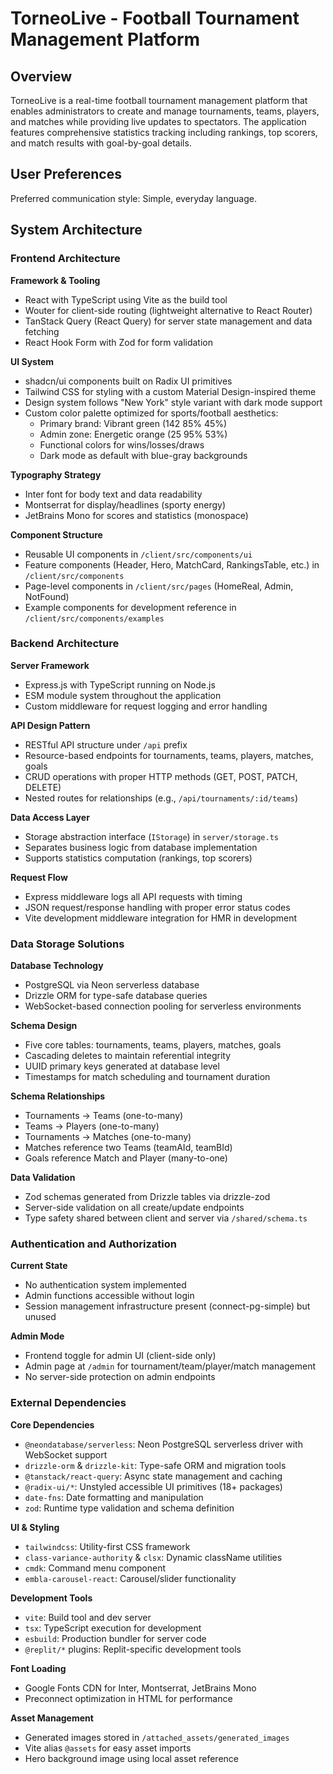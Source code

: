 # TorneoLive - Football Tournament Management Platform

## Overview

TorneoLive is a real-time football tournament management platform that enables administrators to create and manage tournaments, teams, players, and matches while providing live updates to spectators. The application features comprehensive statistics tracking including rankings, top scorers, and match results with goal-by-goal details.

## User Preferences

Preferred communication style: Simple, everyday language.

## System Architecture

### Frontend Architecture

**Framework & Tooling**
- React with TypeScript using Vite as the build tool
- Wouter for client-side routing (lightweight alternative to React Router)
- TanStack Query (React Query) for server state management and data fetching
- React Hook Form with Zod for form validation

**UI System**
- shadcn/ui components built on Radix UI primitives
- Tailwind CSS for styling with a custom Material Design-inspired theme
- Design system follows "New York" style variant with dark mode support
- Custom color palette optimized for sports/football aesthetics:
  - Primary brand: Vibrant green (142 85% 45%)
  - Admin zone: Energetic orange (25 95% 53%)
  - Functional colors for wins/losses/draws
  - Dark mode as default with blue-gray backgrounds

**Typography Strategy**
- Inter font for body text and data readability
- Montserrat for display/headlines (sporty energy)
- JetBrains Mono for scores and statistics (monospace)

**Component Structure**
- Reusable UI components in `/client/src/components/ui`
- Feature components (Header, Hero, MatchCard, RankingsTable, etc.) in `/client/src/components`
- Page-level components in `/client/src/pages` (HomeReal, Admin, NotFound)
- Example components for development reference in `/client/src/components/examples`

### Backend Architecture

**Server Framework**
- Express.js with TypeScript running on Node.js
- ESM module system throughout the application
- Custom middleware for request logging and error handling

**API Design Pattern**
- RESTful API structure under `/api` prefix
- Resource-based endpoints for tournaments, teams, players, matches, goals
- CRUD operations with proper HTTP methods (GET, POST, PATCH, DELETE)
- Nested routes for relationships (e.g., `/api/tournaments/:id/teams`)

**Data Access Layer**
- Storage abstraction interface (`IStorage`) in `server/storage.ts`
- Separates business logic from database implementation
- Supports statistics computation (rankings, top scorers)

**Request Flow**
- Express middleware logs all API requests with timing
- JSON request/response handling with proper error status codes
- Vite development middleware integration for HMR in development

### Data Storage Solutions

**Database Technology**
- PostgreSQL via Neon serverless database
- Drizzle ORM for type-safe database queries
- WebSocket-based connection pooling for serverless environments

**Schema Design**
- Five core tables: tournaments, teams, players, matches, goals
- Cascading deletes to maintain referential integrity
- UUID primary keys generated at database level
- Timestamps for match scheduling and tournament duration

**Schema Relationships**
- Tournaments → Teams (one-to-many)
- Teams → Players (one-to-many)
- Tournaments → Matches (one-to-many)
- Matches reference two Teams (teamAId, teamBId)
- Goals reference Match and Player (many-to-one)

**Data Validation**
- Zod schemas generated from Drizzle tables via drizzle-zod
- Server-side validation on all create/update endpoints
- Type safety shared between client and server via `/shared/schema.ts`

### Authentication and Authorization

**Current State**
- No authentication system implemented
- Admin functions accessible without login
- Session management infrastructure present (connect-pg-simple) but unused

**Admin Mode**
- Frontend toggle for admin UI (client-side only)
- Admin page at `/admin` for tournament/team/player/match management
- No server-side protection on admin endpoints

### External Dependencies

**Core Dependencies**
- `@neondatabase/serverless`: Neon PostgreSQL serverless driver with WebSocket support
- `drizzle-orm` & `drizzle-kit`: Type-safe ORM and migration tools
- `@tanstack/react-query`: Async state management and caching
- `@radix-ui/*`: Unstyled accessible UI primitives (18+ packages)
- `date-fns`: Date formatting and manipulation
- `zod`: Runtime type validation and schema definition

**UI & Styling**
- `tailwindcss`: Utility-first CSS framework
- `class-variance-authority` & `clsx`: Dynamic className utilities
- `cmdk`: Command menu component
- `embla-carousel-react`: Carousel/slider functionality

**Development Tools**
- `vite`: Build tool and dev server
- `tsx`: TypeScript execution for development
- `esbuild`: Production bundler for server code
- `@replit/*` plugins: Replit-specific development tools

**Font Loading**
- Google Fonts CDN for Inter, Montserrat, JetBrains Mono
- Preconnect optimization in HTML for performance

**Asset Management**
- Generated images stored in `/attached_assets/generated_images`
- Vite alias `@assets` for easy asset imports
- Hero background image using local asset reference